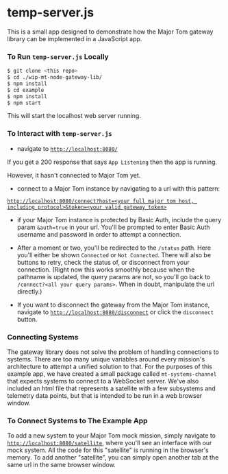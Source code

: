# temp-server.js

This is a small app designed to demonstrate how the Major Tom gateway library can be implemented in a JavaScript app.

### To Run `temp-server.js` Locally

```sh
$ git clone <this repo>
$ cd ./wip-mt-node-gateway-lib/
$ npm install
$ cd example
$ npm install
$ npm start
```

This will start the localhost web server running.

### To Interact with `temp-server.js`

* navigate to [`http://localhost:8080/`](http://localhost:8080)

If you get a 200 response that says `App Listening` then the app is running.

However, it hasn't connected to Major Tom yet.

* connect to a Major Tom instance by navigating to a url with this pattern:

[`http://localhost:8080/connect?host=<your full major tom host, including protocol>&token=<your valid gateway token>`](http://localhost:8080/status)

* if your Major Tom instance is protected by Basic Auth, include the query param `&auth=true` in your url.  You'll be prompted to enter Basic Auth username and password in order to attempt a connection.

* After a moment or two, you'll be redirected to the `/status` path.  Here you'll either be shown `Connected` or `Not Connected`.  There will also be buttons to retry, check the status of, or disconnect from your connection.  (Right now this works smoothly because when the pathname is updated, the query params are not, so you'll go back to `/connect?<all your query params>`.  When in doubt, manipulate the url directly.)

* If you want to disconnect the gateway from the Major Tom instance, navigate to [`http://localhost:8080/disconnect`](http://localhost:8080/disconnect) or click the `disconnect` button.

### Connecting Systems

The gateway library does not solve the problem of handling connections to systems. There are too many unique variables around every mission's architecture to attempt a unified solution to that.  For the purposes of this example app, we have created a small package called `mt-systems-channel` that expects systems to connect to a WebSocket server. We've also included an html file that represents a satellite with a few subsystems and telemetry data points, but that is intended to be run in a web browser window.

### To Connect Systems to The Example App

To add a new system to your Major Tom mock mission, simply navigate to [`http://localhost:8080/satellite`](http://localhost:8080/satellite), where you'll see an interface with our mock system. All the code for this "satellite" is running in the browser's memory. To add another "satellite", you can simply open another tab at the same url in the same browser window.



